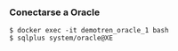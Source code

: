 ### Conectarse a Oracle

```
$ docker exec -it demotren_oracle_1 bash
$ sqlplus system/oracle@XE
```
